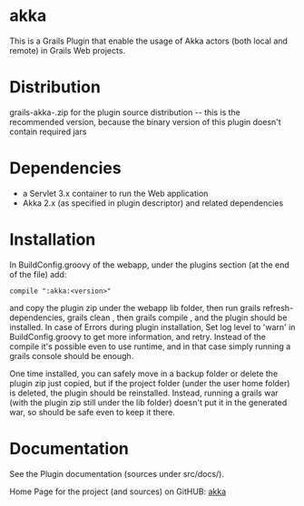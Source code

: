 akka
====

This is a Grails Plugin that enable the usage of Akka actors (both local and remote) in Grails Web projects.


Distribution
============

grails-akka-<version>.zip for the plugin source distribution
  -- this is the recommended version, because the binary version of this plugin doesn't contain required jars


Dependencies
============

* a Servlet 3.x container to run the Web application
* Akka 2.x (as specified in plugin descriptor) and related dependencies


Installation
============

In BuildConfig.groovy of the webapp, under the plugins section (at the end of the file) add:

    compile ":akka:<version>"

and copy the plugin zip under the webapp lib folder,
then run grails refresh-dependencies, grails clean , then grails compile , and the plugin should be installed.
In case of Errors during plugin installation, Set log level to 'warn' in BuildConfig.groovy to get more information, and retry.
Instead of the compile it's possible even to use runtime, and in that case simply running a grails console should be enough.

One time installed, you can safely move in a backup folder or delete the plugin zip just copied,
but if the project folder (under the user home folder) is deleted, the plugin should be reinstalled.
Instead, running a grails war (with the plugin zip still under the lib folder) doesn't put it in the generated war,
so should be safe even to keep it there.


Documentation
=============

See the Plugin documentation (sources under src/docs/).

Home Page for the project (and sources) on GitHUB:
[akka](https://github.com/smartiniOnGitHub/grails-akka/)

